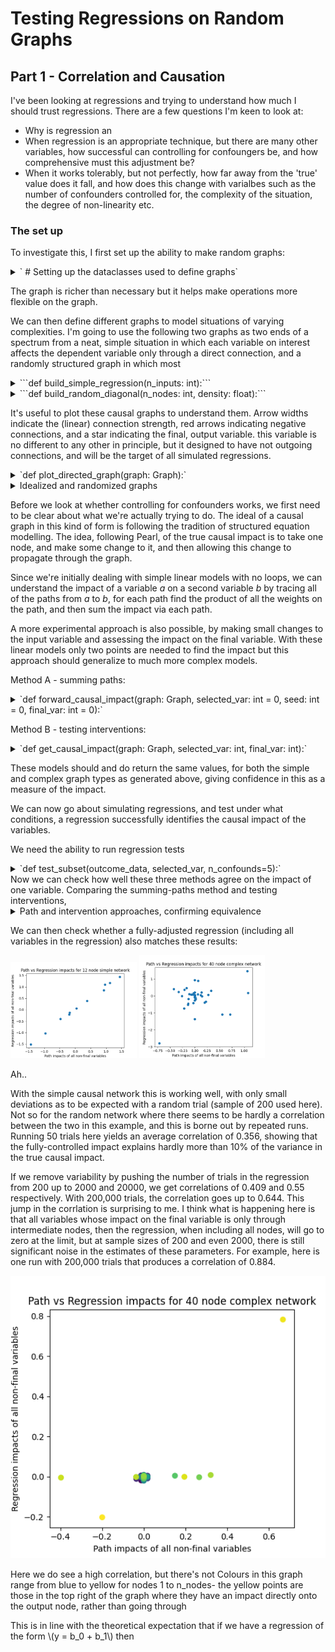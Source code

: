 # Testing Regressions on Random Graphs

## Part 1 - Correlation and Causation


I've been looking at regressions and trying to understand how much I should trust regressions. There are a few questions I'm keen to look at:

- Why is regression an
- When regression is an appropriate technique, but there are many other variables, how successful can controlling for confoungers be, and how comprehensive must this adjustment be?
- When it works tolerably, but not perfectly, how far away from the 'true' value does it fall, and how does this change with varialbes such as the number of confounders controlled for, the complexity of the situation, the degree of non-linearity etc.


### The set up
To investigate this, I first set up the ability to make random graphs:
<details>
<summary>` # Setting up the dataclasses used to define graphs`</summary>

	@dataclass
	class Point:
	    point_id: int
	    x: int
	    y: int
	    parents: list
	    children: list
	    error: float
	    value: float = 0
	
	
	@dataclass
	class Link:
	    point: Point
	    strength: float
	
	
	@dataclass
	class Graph:
	    points: List[Point]

</details>

The graph is richer than necessary but it helps make operations more flexible on the graph.

We can then define different graphs to model situations of varying complexities. I'm going to use the following two graphs as two ends of a spectrum from a neat, simple situation in which each variable on interest affects the dependent variable only through a direct connection, and a randomly structured graph in which most

<details>
<summary> ```def build_simple_regression(n_inputs: int):```</summary>

		    # adds the output node
		    points = [Point(
		        x=50,
		        y=50,
		        parents=[],
		        children=[],
		        point_id=n_inputs - 1,
		        error=random.uniform(0, 1)
		    )]
		
		    # adds the input nodes at the beginning of the points list
		    for i in range(n_inputs - 1):
		        conx_str = random.normalvariate(0, 1)
		        points.insert(-1, Point(x=50 + (i - (n_inputs / 2)) * 10,
		                                y=20,
		                                parents=[],
		                                children=[Link(points[-1], conx_str)],
		                                point_id=i,
		                                error=random.uniform(0, 1)))
		        points[-1].parents.append(Link(points[i], conx_str))
		
		    return Graph(points)

</details>
<details>
<summary> ```def build_random_diagonal(n_nodes: int, density: float):```</summary>
	
		    scale = 100  # just for graphing, has no material impact
		
		    # add n_nodes points randomly
		    points = []
		    for i in range(n_nodes):
		        points.append(Point(x=random.randrange(scale),
		                            y=random.randrange(scale),
		                            parents=[],
		                            children=[],
		                            point_id=i,
		                            error=random.uniform(0, 1)))
		
		    # sort points from bottom-left to top-right
		    points.sort(key=lambda p: math.hypot(p.x, p.y))
		
		    # connect points by density, with direction from bottom-left to top-right
		    for n1, p1 in enumerate(points):
		        p1.point_id = n1
		        for n2, p2 in enumerate(points[:n1]):
		            distance = math.hypot(p1.x - p2.x, p1.y - p2.y)
		            if distance < scale * density:
		                conx_str = random.uniform(-1, 1)
		                p1.parents.append(Link(p2, conx_str))
		                p2.children.append(Link(p1, conx_str))
		
		    return Graph(points)
</details>

It's useful to plot these causal graphs to understand them. Arrow widths indicate the (linear) connection strength, red arrows indicating negative connections, and a star indicating the final, output variable. this variable is no different to any other in principle, but it designed to have not outgoing connections, and will be the target of all simulated regressions. 
<details>
<summary>`def plot_directed_graph(graph: Graph):`</summary>

	    # add a point on the graph for each point
	    plt.scatter([p.x for p in graph.points[:-1]], [p.y for p in graph.points[:-1]], s=2)
	    plt.scatter(graph.points[-1].x, graph.points[-1].y, s=50, marker="*")
	
	    # add arrow from parent to child to show the directed graph
	    for p1 in graph.points:
	        for l in p1.children:
	            color = 'red' if l.strength < 0 else 'black'
	            gap_x = l.point.x - p1.x
	            gap_y = l.point.y - p1.y
	            plt.arrow(x=p1.x + 0.1 * gap_x,
	                      y=p1.y + 0.1 * gap_y,
	                      dx=(l.point.x - p1.x) * 0.8,
	                      dy=(l.point.y - p1.y) * 0.8,
	                      head_width=2,
	                      length_includes_head=True,
	                      width=l.strength * 0.7,
	                      color=color)
	
	    plt.show()
</details>

<details>
<summary>Idealized and randomized graphs</summary>
<figure>
<img src="../images/ideal_network.png" height=350 />
<figcaption>*A simple network, perfectly		 suited to being modelled by a linear regression.*</figcaption>
</figure>
<figure>
<img src="../images/random_network.png" height=400 />
<figcaption>
*A more complex, randomly generated structure, which regressions are less well suited to, but which may be more realistic for many situations.*
</figcaption>
</figure>
</details>

Before we look at whether controlling for confounders works, we first need to be clear about what we're actually trying to do. The ideal of a causal graph in this kind of form is following the tradition of structured equation modelling. The idea, following Pearl, of the true causal impact is to take one node, and make some change to it, and then allowing this change to propagate through the graph.

Since we're initially dealing with simple linear models with no loops, we can understand the impact of a variable *a* on a second variable *b* by tracing all of the paths from *a* to *b*, for each path find the product of all the weights on the path, and then sum the impact via each path.

A more experimental approach is also possible, by making small changes to the input variable and assessing the impact on the final variable. With these linear models only two points are needed to find the impact but this approach should generalize to much more complex models.

Method A - summing paths:

<details>
<summary>`def forward_causal_impact(graph: Graph, selected_var: int = 0, seed: int = 0, final_var: int = 0):`
</summary>

		# takes each point and assigns it a value based on the value of its predecessors, the connection strengths,
		# and the size of the error.
		# requires that the points form a directed acyclic graph ordered such that a parent precedes all of its children
		if not final_var:
		    final_var = len(graph.points) - 1
	       
	    deltas = list(np.arange(-1, 1, 0.1))
	    finals = []
	
	    for delta in deltas:
	        np.random.seed(seed)
	        selected_point = graph.points[selected_var]
	        assert selected_point.point_id < len(graph.points)
	
	        for p in graph.points:
	            p.value = 0
	
	        for p in graph.points:
	            p.value = sum([link.strength * link.point.value for link in p.parents]) + np.random.normal(0, p.error)
	            if p.point_id == selected_var:
	                p.value += delta
	
	            if p.value > 1000:
	                print([(link.strength, link.point.value) for link in p.parents], p.error)
	
	        finals.append(graph.points[final_var].value)
	
	    deltas_input = np.array(deltas)
	    deltas_input = deltas_input.reshape(-1, 1)
	    finals_input = np.array(finals)
	    regr = LinearRegression().fit(deltas_input, finals_input)
	    impact = regr.coef_[0]    # regression unnecessary for linear models but important for sensitive, non-linear cases
	    return deltas, finals, impact
</details>

Method B - testing interventions:
<details>
<summary>`def get_causal_impact(graph: Graph, selected_var: int, final_var: int):`
</summary>

	    selected_point = graph.points[selected_var]
	    assert selected_point.point_id == selected_var
	    downstream = reachable(selected_var, graph)
	    upstream = reachable(final_var, graph, reverse=True)
	    midpoints = [p1 and p2 for p1, p2 in zip(downstream, upstream)]
	    midpoints[final_var] = 1
	    # print(midpoints)
	    traversed = [0] * len(graph.points)
	    traversed[selected_var] = 1
	    impacts = [0] * len(graph.points)
	    impacts[selected_var] = 1
	    for n, p in enumerate(graph.points):
	        if not midpoints[n]:
	            continue
	        # this checks that all of the parents have been traversed
	        # if they have then their impact values are set, and so the impact value of the child can be calculated
	        impacts[n] = sum([x.strength * impacts[x.point.point_id] for x in p.parents])
	
	    # plot_directed_graph_paths(graph, source=selected_var, labels=impacts)
	    return impacts
</details>

These models should and do return the same values, for both the simple and complex graph types as generated above, giving confidence in this as a measure of the impact. 

We can now go about simulating regressions, and test under what conditions, a regression successfully identifies the causal impact of the variables.

We need the ability to run regression tests <details>
<summary>`def test_subset(outcome_data, selected_var, n_confounds=5):`
</summary>

	    # outcome_data has shape (n_trials, n_nodes)
	    dependent_var = outcome_data[:, -1]
	    independent_var = outcome_data[:, selected_var]
	
	    # puts the selected variable first as a column vector, and then adds the chosen number of confounders
	    if n_confounds > outcome_data.shape[1] - 2:
	        confounds = np.concatenate((outcome_data[:, :selected_var], outcome_data[:, selected_var + 1:-1]), axis=1)
	    elif n_confounds == 0:
	        confounds = None
	    else:
	        # sample confounders randomly from n_nodes except the final node and selected var
	        var_range = list(range(outcome_data.shape[1] - 1))
	        var_range.remove(selected_var)
	        confounds_xs = random.sample(var_range, k=n_confounds)
	        confounds = outcome_data[:, confounds_xs]
	
	    if n_confounds:
	        X = np.insert(confounds, 0, independent_var, axis=1)
	    else:
	        # X must be a 2D array to feed into the LinearRegression
	        X = independent_var.reshape((len(independent_var), -1))
	
	    regr = LinearRegression().fit(X, dependent_var)
	    return regr.coef_[0]
</details>
Now we can check how well these three methods agree on the impact of one variable. Comparing the summing-paths method and testing interventions, 
<details>

<summary>
Path and intervention approaches, confirming equivalence
</summary>
<img src="../images/path_intervention_simple.png" width=40% />
<img src="../images/path_intervention_random.png" width=40% />
</details>

We can then check whether a fully-adjusted regression (including all variables in the regression)	 also matches these results:
<summary>
</summary>
<img src="../images/path_regression_simple.png" width=40% />
<img src="../images/path_regression_random.png" width=40% />
</details>

Ah.. 

With the simple causal network this is working well, with only small deviations as to be expected with a random trial (sample of 200 used here). Not so for the random network where there seems to be hardly a correlation between the two in this example, and this is borne out by repeated runs. Running 50 trials here yields an average correlation of 0.356, showing that the fully-controlled impact explains hardly more than 10% of the variance in the true causal impact.

If we remove variability by pushing the number of trials in the regression from 200 up to 2000 and 20000, we get correlations of 0.409 and 0.55 respectively. With 200,000 trials, the correlation goes up to 0.644. This jump in the corrlation is surprising to me. I think what is happening here is that all variables whose impact on the final variable is only through intermediate nodes, then the regression, when including all nodes, will go to zero at the limit, but at sample sizes of 200 and even 2000, there is still significant noise in the estimates of these parameters. For example, here is one run with 200,000 trials that produces a correlation of 0.884. 

<img src="../images/path_regression_highn.png" />

Here we do see a high correlation, but there's not 
Colours in this graph range from blue to yellow for nodes 1 to n_nodes-  the yellow points are those in the top right of the graph where they have an impact directly onto the output node, rather than going through  


This is in line with the theoretical expectation that if we have a regression of the form \\\(y = b_0 + b_1\\\) then 






